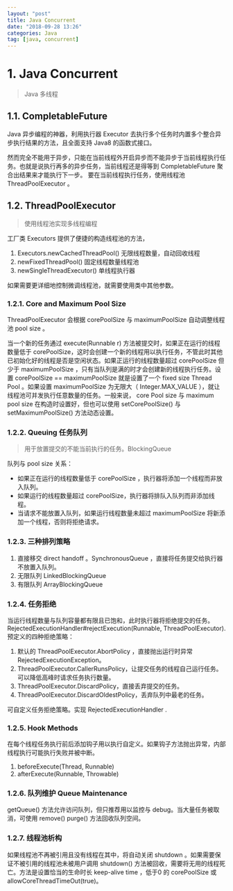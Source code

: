 ```yaml
---
layout: "post"
title: Java Concurrent
date: "2018-09-28 13:26"
categories: Java
tag: [java, concurrent]
---
```


# 1. Java Concurrent

> Java 多线程

## 1.1. CompletableFuture

Java 异步编程的神器，利用执行器 Executor 去执行多个任务时内置多个整合异步执行结果的方法，且全面支持 Java8 的函数式接口。

然而完全不能用于异步，只能在当前线程外开启异步而不能异步于当前线程执行任务。也就是说执行再多的异步任务，当前线程还是得等到 CompletableFuture 聚合出结果来才能执行下一步。 要在当前线程执行任务，使用线程池 ThreadPoolExecutor 。

<!--more-->

## 1.2. ThreadPoolExecutor

> 使用线程池实现多线程编程

工厂类 Executors 提供了便捷的构造线程池的方法，

1. Executors.newCachedThreadPool() 无限线程数量，自动回收线程
2. newFixedThreadPool() 固定线程数量线程池
3. newSingleThreadExecutor() 单线程执行器

如果需要更详细地控制微调线程池，就需要使用类中其他参数。

### 1.2.1. Core and Maximum Pool Size

ThreadPoolExecutor 会根据 corePoolSize 与 maximumPoolSize 自动调整线程池 pool size 。

当一个新的任务通过 execute(Runnable r) 方法被提交时，如果正在运行的线程数量低于 corePoolSize，这时会创建一个新的线程用以执行任务，不管此时其他已初始化好的线程是否是空闲状态。如果正运行的线程数量超过 corePoolSize 但少于 maximumPoolSize ，只有当队列是满的时才会创建新的线程执行任务。设置 corePoolSize == maximumPoolSize 就是设置了一个 fixed size Thread Pool 。如果设置 maximumPoolSize 为无限大（ Integer.MAX_VALUE ），就让线程池可并发执行任意数量的任务。一般来说， core Pool size 与 maximum pool size 在构造时设置好，但也可以使用 setCorePoolSize() 与 setMaximumPoolSize() 方法动态设置。

### 1.2.2. Queuing 任务队列

> 用于放置提交的不能当前执行的任务。BlockingQueue

队列与 pool size 关系：

- 如果正在运行的线程数量低于 corePoolSize ，执行器将添加一个线程而非放入队列。
- 如果运行的线程数量超过 corePoolSize，执行器将排队入队列而非添加线程。
- 当请求不能放置入队列，如果运行线程数量未超过 maximumPoolSize 将新添加一个线程，否则将拒绝请求。

### 1.2.3. 三种排列策略

1. 直接移交 direct handoff 。SynchronousQueue ，直接将任务提交给执行器不放置入队列。
2. 无限队列 LinkedBlockingQueue
3. 有限队列 ArrayBlockingQueue

### 1.2.4. 任务拒绝

当运行线程数量与队列容量都有限且已饱和，此时执行器将拒绝提交的任务。RejectedExecutionHandler#rejectExecution(Runnable, ThreadPoolExecutor).预定义的四种拒绝策略：

1. 默认的 ThreadPoolExecutor.AbortPolicy ，直接抛出运行时异常 RejectedExecutionException。
2. ThreadPoolExecutor.CallerRunsPolicy，让提交任务的线程自己运行任务。可以降低高峰时请求任务执行数量。
3. ThreadPoolExecutor.DiscardPolicy，直接丢弃提交的任务。
4. ThreadPoolExecutor.DiscardOldestPolicy，丢弃队列中最老的任务。

可自定义任务拒绝策略。实现 RejectedExecutionHandler .

### 1.2.5. Hook Methods

在每个线程任务执行前后添加钩子用以执行自定义。如果钩子方法抛出异常，内部线程执行可能执行失败并被中断。

1. beforeExecute(Thread, Runnable)
2. afterExecute(Runnable, Throwable)

### 1.2.6. 队列维护 Queue Maintenance

getQueue() 方法允许访问队列，但只推荐用以监控与 debug。当大量任务被取消，可使用 remove() purge() 方法回收队列空间。

### 1.2.7. 线程池析构

如果线程池不再被引用且没有线程在其中，将自动关闭 shutdown 。如果需要保证不被引用的线程池未被用户调用 shutdown() 方法被回收，需要将无用的线程死亡。方法是设置恰当的生命时长 keep-alive time ，低于0 的 corePoolSize 或 allowCoreThreadTimeOut(true)。
